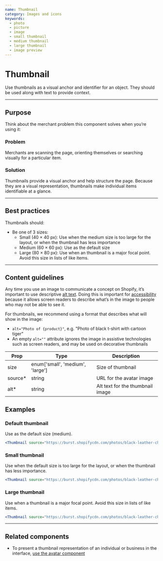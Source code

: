 ```yaml
---
name: Thumbnail
category: Images and icons
keywords:
  - photo
  - picture
  - image
  - small thumbnail
  - medium thumbnail
  - large thumbnail
  - image preview
---
```


# Thumbnail

Use thumbnails as a visual anchor and identifier for an object. They should be used along with text to provide context.

---

## Purpose

Think about the merchant problem this component solves when you’re using it:

### Problem

Merchants are scanning the page, orienting themselves or searching visually for a particular item.

### Solution

Thumbnails provide a visual anchor and help structure the page. Because they are a visual representation, thumbnails make individual items identifiable at a glance.

---

## Best practices

Thumbnails should:

* Be one of 3 sizes:
  * Small (40 × 40 px): Use when the medium size is too large for the layout, or when the thumbnail has less importance
  * Medium (60 × 60 px): Use as the default size
  * Large (80 × 80 px): Use when an thumbnail is a major focal point. Avoid this size in lists of like items.

---

## Content guidelines

Any time you use an image to communicate a concept on Shopify, it’s important to use descriptive [alt text](/content/alternative-text). Doing this is important for [accessibility](/principles/accessibility) because it allows screen readers to describe what’s in the image to people who may not be able to see it.

For thumbnails, we recommend using a format that describes what will show in the image:

* `alt="Photo of {product}"`, e.g. "Photo of black t-shirt with cartoon tiger"
* An empty `alt=""` attribute ignores the image in assistive technologies such as screen readers, and may be used on decorative thumbnails


| Prop | Type | Description |
| ---- | ---- | ----------- |
| size | enum['small', 'medium', 'large'] | Size of thumbnail |
| source* | string | URL for the avatar image |
| alt* | string | Alt text for the thumbnail image |


## Examples

### Default thumbnail

Use as the default size (medium).

```jsx
<Thumbnail source="https://burst.shopifycdn.com/photos/black-leather-choker-necklace_373x@2x.jpg" alt="Black choker necklace" />
```

### Small thumbnail

Use when the default size is too large for the layout, or when the thumbnail has less importance.

```jsx
<Thumbnail source="https://burst.shopifycdn.com/photos/black-leather-choker-necklace_373x@2x.jpg" size="small" alt="Black choker necklace" />
```

### Large thumbnail

Use when a thumbnail is a major focal point. Avoid this size in lists of like items.

```jsx
<Thumbnail source="https://burst.shopifycdn.com/photos/black-leather-choker-necklace_373x@2x.jpg" size="large" alt="Black choker necklace" />
```

---

## Related components

* To present a thumbnail representation of an individual or business in the interface, [use the avatar component](/components/images-and-icons/avatar)
